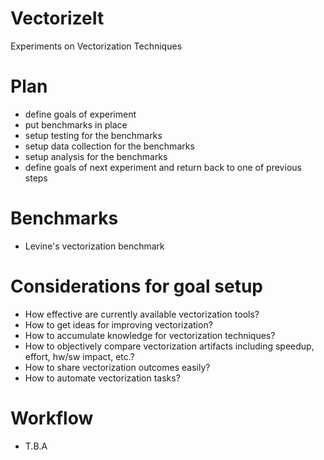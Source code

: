 # VectorizeIt
Experiments on Vectorization Techniques

# Plan
- define goals of experiment
- put benchmarks in place
- setup testing for the benchmarks
- setup data collection for the benchmarks
- setup analysis for the benchmarks
- define goals of next experiment and return back to one of previous steps 

# Benchmarks
- Levine's vectorization benchmark

# Considerations for goal setup
- How effective are currently available vectorization tools?
- How to get ideas for improving vectorization?
- How to accumulate knowledge for vectorization techniques?
- How to objectively compare vectorization artifacts including speedup, effort, hw/sw impact, etc.?
- How to share vectorization outcomes easily?
- How to automate vectorization tasks?

# Workflow
- T.B.A
